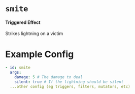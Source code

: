 # `smite`
#### Triggered Effect

Strikes lightning on a victim

# Example Config
```yaml
- id: smite
  args:
    damage: 5 # The damage to deal
    silent: true # If the lightning should be silent
  ...other config (eg triggers, filters, mutators, etc)
```
